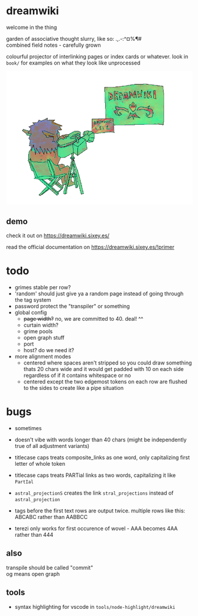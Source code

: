# dreamwiki
welcome in the thing  
  
garden of associative thought slurry, like so:  .,.-:^¤%¶#  
combined field notes - carefully grown

colourful projector of interlinking pages or index cards or whatever. look in `book/` for examples on what they look like unprocessed

![logo](https://raw.githubusercontent.com/free-ghz/dreamwiki/master/static/drw-smaller-trans.png "logo")

## demo

check it out on https://dreamwiki.sixey.es/

read the official documentation on https://dreamwiki.sixey.es/!primer

# todo
- grimes stable per row?
- 'random' should just give ya a random page instead of going through the tag system
- password protect the "transpiler" or something
- global config
  - ~~page width?~~ no, we are committed to 40. deal! ^^
  - curtain width?
  - grime pools
  - open graph stuff
  - port
  - host? do we need it?
- more alignment modes
  - centered where spaces aren't stripped so you could draw something thats 20 chars wide and it would get padded with 10 on each side regardless of if it contains whitespace or no
  - centered except the two edgemost tokens on each row are flushed to the sides to create like a pipe situation


# bugs
- sometimes

- doesn't vibe with words longer than 40 chars (might be independently true of all adjustment variants)
- titlecase caps treats composite_links as one word, only capitalizing first letter of whole token
- titlecase caps treats PARTial links as two words, capitalizing it like `PartIal`
- `astral_projectionS` creates the link `stral_projections` instead of `astral_projection`
- tags before the first text rows are output twice. multiple rows like this: ABCABC rather than AABBCC
- terezi only works for first occurence of wovel - AAA becomes 4AA rather than 444

## also
transpile should be called "commit"  
og means open graph

## tools
- syntax highlighting for vscode in `tools/node-highlight/dreamwiki`
